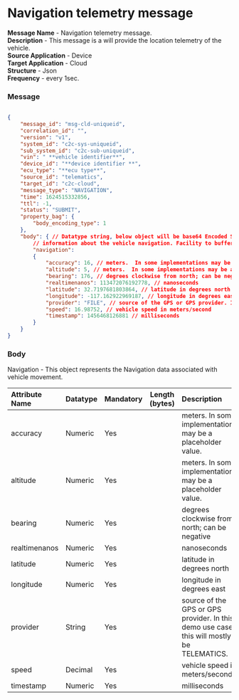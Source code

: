 # Navigation telemetry message</br>

**Message Name** - Navigation telemetry message. <br>
**Description** - This message is a will provide the location telemetry of the vehicle. <br>
**Source Application** - Device<br>
**Target Application** - Cloud<br>
**Structure** - Json<br>
**Frequency** - every 1sec.


### Message
```json

{
    "message_id": "msg-cld-uniqueid",
    "correlation_id": "",
    "version": "v1",
    "system_id": "c2c-sys-uniqueid",
    "sub_system_id": "c2c-sub-uniqueid",
    "vin": " **vehicle identifier**",
    "device_id": "**device identifier **",
    "ecu_type": "**ecu type**",
    "source_id": "telematics",
    "target_id": "c2c-cloud",
    "message_type": "NAVIGATION",
    "time": 1624515332856,
    "ttl": -1,
    "status": "SUBMIT",
    "property_bag": {
        "body_encoding_type": 1
    },
    "body": { // Datatype string, below object will be base64 Encoded String.
        // information about the vehicle navigation. Facility to buffer the data and send across hence defined as array.
        "navigation": 
        {
            "accuracy": 16, // meters.  In some implementations may be a placeholder value.
            "altitude": 5, // meters.  In some implementations may be a placeholder value.
            "bearing": 176, // degrees clockwise from north; can be negative
            "realtimenanos": 113472076192778, // nanoseconds
            "latitude": 32.7197681803864, // latitude in degrees north
            "longitude": -117.162922969187, // longitude in degrees east
            "provider": "FILE", // source of the GPS or GPS provider. In this demo use case this will mostly be TELEMATICS.
            "speed": 16.98752, // vehicle speed in meters/second
            "timestamp": 1456468126881 // milliseconds
        }
    }
}

```

### **Body**

Navigation - This object represents the Navigation data associated with vehicle movement.

|Attribute Name|Datatype|Mandatory| Length (bytes) |Description|
| :------------- | :------------ |:------------ |:------------: |:------------ |
| accuracy| Numeric| Yes| |meters. In some implementations may be a placeholder value. |
| altitude| Numeric| Yes| |meters. In some implementations may be a placeholder value. |
| bearing| Numeric| Yes| |degrees clockwise from north; can be negative |
| realtimenanos| Numeric| Yes| |nanoseconds |
| latitude| Numeric| Yes| |latitude in degrees north |
| longitude| Numeric| Yes| |longitude in degrees east |
| provider| String| Yes| |source of the GPS or GPS provider. In this demo use case this will mostly be    TELEMATICS. |
| speed| Decimal| Yes| |vehicle speed in meters/second |
| timestamp| Numeric| Yes| |milliseconds |
